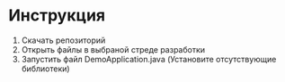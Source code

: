 # Инструкция
1. Скачать репозиторий
2. Открыть файлы в выбраной стреде разработки 
3. Запустить файл DemoApplication.java
(Установите отсутствующие библиотеки)
